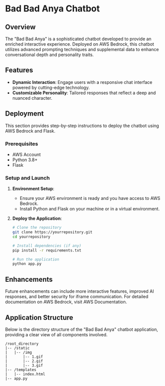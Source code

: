 # Bad Bad Anya Chatbot

## Overview
The "Bad Bad Anya" is a sophisticated chatbot developed to provide an enriched interactive experience. Deployed on AWS Bedrock, this chatbot utilizes advanced prompting techniques and supplemental data to enhance conversational depth and personality traits.

## Features
- **Dynamic Interaction**: Engage users with a responsive chat interface powered by cutting-edge technology.
- **Customizable Personality**: Tailored responses that reflect a deep and nuanced character.

## Deployment
This section provides step-by-step instructions to deploy the chatbot using AWS Bedrock and Flask.

### Prerequisites
- AWS Account
- Python 3.8+
- Flask

### Setup and Launch
1. **Environment Setup**:
   - Ensure your AWS environment is ready and you have access to AWS Bedrock.
   - Install Python and Flask on your machine or in a virtual environment.

2. **Deploy the Application**:
   ```bash
   # Clone the repository
   git clone https://yourrepository.git
   cd yourrepository

   # Install dependencies (if any)
   pip install -r requirements.txt

   # Run the application
   python app.py

## Enhancements
Future enhancements can include more interactive features, improved AI responses, and better security for iframe communication.
For detailed documentation on AWS Bedrock, visit AWS Documentation.

## Application Structure
Below is the directory structure of the "Bad Bad Anya" chatbot application, providing a clear view of all components involved.
```plaintext
/root_directory
|-- /static
|   |-- /img
|       |-- 1.gif
|       |-- 2.gif
|       |-- 3.gif
|-- /templates
|   |-- index.html
|-- app.py


